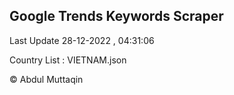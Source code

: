 

## Google Trends Keywords Scraper 
 
Last Update 28-12-2022 , 04:31:06

Country List :
VIETNAM.json



© Abdul Muttaqin 
